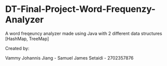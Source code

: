 # DT-Final-Project-Word-Frequenzy-Analyzer

A word freqeuncy analyzer made using Java with 2 different data structures [HashMap, TreeMap]

Created by:

Vammy Johannis Jiang -
Samuel James Setaidi - 2702357876
